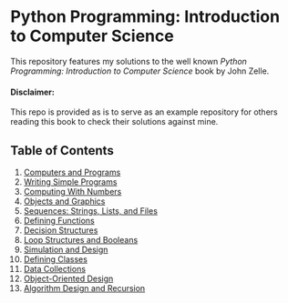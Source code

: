 # Python Programming: Introduction to Computer Science
This repository features my solutions to the well known *Python Programming: Introduction to Computer Science* book by John Zelle.

#### Disclaimer:
This repo is provided as is to serve as an example repository for others reading this book to check their solutions against mine.

## Table of Contents
1. [Computers and Programs](https://github.com/ktavabi/PPIC-Zelle/chapter01)
2. [Writing Simple Programs](https://github.com/ktavabi/PPIC-Zelle/chapter02)
3. [Computing With Numbers](https://github.com/ktavabi/PPIC-Zelle/chapter03)
4. [Objects and Graphics](https://github.com/ktavabi/PPIC-Zelle/chapter04)
5. [Sequences: Strings, Lists, and Files](https://github.com/ktavabi/PPIC-Zelle/chapter05)
6. [Defining Functions](https://github.com/ktavabi/PPIC-Zelle/chapter06)
7. [Decision Structures](https://github.com/ktavabi/PPIC-Zelle/chapter07)
8. [Loop Structures and Booleans](https://github.com/ktavabi/PPIC-Zelle/chapter08)
9. [Simulation and Design](https://github.com/ktavabi/PPIC-Zelle/chapter09)
10. [Defining Classes](https://github.com/ktavabi/PPIC-Zelle/chapter10)
11. [Data Collections](https://github.com/ktavabi/PPIC-Zelle/chapter11)
12. [Object-Oriented Design](https://github.com/ktavabi/PPIC-Zelle/chapter12)
13. [Algorithm Design and Recursion](https://github.com/ktavabi/PPIC-Zelle/chapter13)
